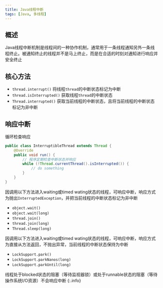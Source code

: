 ```yaml
---
title: Java线程中断
tags: [Java, 多线程]
---
```


## 概述

Java线程中断机制是线程间的一种协作机制，通常用于一条线程通知另外一条线程终止。被通知终止的线程并不是马上终止，而是在合适的时刻对通知进行响应并安全终止

## 核心方法

* `thread.interrupt()` 将线程`thread`的中断状态标记为中断
* `thread.isInterrupted()` 获取线程`thread`的中断状态
* `Thread.interrupted()`  获取当前线程的中断状态，且将当前线程的中断状态标记为非中断

## 响应中断

循环检查响应

```java
public class InterruptibleThread extends Thread {  
    @Override  
    public void run() {  
        // 程序定期检查中断状态并响应
        while (!Thread.currentThread().isInterrupted()) {  
            // do something  
        }  
    }  
}
```

因调用以下方法进入waiting或timed wating状态的线程，可响应中断，响应方式为抛出`InterruptedException`，并把当前线程的中断状态标记为非中断

* `object.wait()`
* `object.wait(long)`
* `thread.join()`
* `thread.join(long)`
* `Thread.sleep(long)`

因调用以下方法进入waiting或timed wating状态的线程，可响应中断，响应方式为直接从方法返回，不抛出异常，当前线程的中断状态保持为中断

* `LockSupport.park()`
* `LockSupport.parkNanos(long)`
* `LockSupport.parkUntil(long)`

线程处于blocked状态的阻塞（等待监视器锁）或处于runnable状态的阻塞（等待操作系统I/O资源）不会响应中断
{:.info}